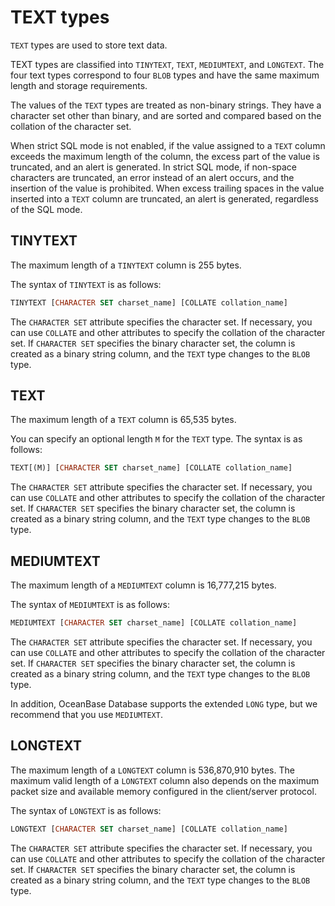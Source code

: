 # TEXT types

`TEXT` types are used to store text data.

TEXT types are classified into `TINYTEXT`, `TEXT`, `MEDIUMTEXT`, and `LONGTEXT`. The four text types correspond to four `BLOB` types and have the same maximum length and storage requirements.

The values of the `TEXT` types are treated as non-binary strings. They have a character set other than binary, and are sorted and compared based on the collation of the character set.

When strict SQL mode is not enabled, if the value assigned to a `TEXT` column exceeds the maximum length of the column, the excess part of the value is truncated, and an alert is generated. In strict SQL mode, if non-space characters are truncated, an error instead of an alert occurs, and the insertion of the value is prohibited. When excess trailing spaces in the value inserted into a `TEXT` column are truncated, an alert is generated, regardless of the SQL mode.

## TINYTEXT

The maximum length of a `TINYTEXT` column is 255 bytes.

The syntax of `TINYTEXT` is as follows:

```sql
TINYTEXT [CHARACTER SET charset_name] [COLLATE collation_name]
```

The `CHARACTER SET` attribute specifies the character set. If necessary, you can use `COLLATE` and other attributes to specify the collation of the character set. If `CHARACTER SET` specifies the binary character set, the column is created as a binary string column, and the `TEXT` type changes to the `BLOB` type.

## TEXT

The maximum length of a `TEXT` column is 65,535 bytes.

You can specify an optional length `M` for the `TEXT` type. The syntax is as follows:

```sql
TEXT[(M)] [CHARACTER SET charset_name] [COLLATE collation_name]
```

The `CHARACTER SET` attribute specifies the character set. If necessary, you can use `COLLATE` and other attributes to specify the collation of the character set. If `CHARACTER SET` specifies the binary character set, the column is created as a binary string column, and the `TEXT` type changes to the `BLOB` type.

## MEDIUMTEXT

The maximum length of a `MEDIUMTEXT` column is 16,777,215 bytes.

The syntax of `MEDIUMTEXT` is as follows:

```sql
MEDIUMTEXT [CHARACTER SET charset_name] [COLLATE collation_name]
```

The `CHARACTER SET` attribute specifies the character set. If necessary, you can use `COLLATE` and other attributes to specify the collation of the character set. If `CHARACTER SET` specifies the binary character set, the column is created as a binary string column, and the `TEXT` type changes to the `BLOB` type.

In addition, OceanBase Database supports the extended `LONG` type, but we recommend that you use `MEDIUMTEXT`.

## LONGTEXT

The maximum length of a `LONGTEXT` column is 536,870,910 bytes. The maximum valid length of a `LONGTEXT` column also depends on the maximum packet size and available memory configured in the client/server protocol.

The syntax of `LONGTEXT` is as follows:

```sql
LONGTEXT [CHARACTER SET charset_name] [COLLATE collation_name]
```

The `CHARACTER SET` attribute specifies the character set. If necessary, you can use `COLLATE` and other attributes to specify the collation of the character set. If `CHARACTER SET` specifies the binary character set, the column is created as a binary string column, and the `TEXT` type changes to the `BLOB` type.
